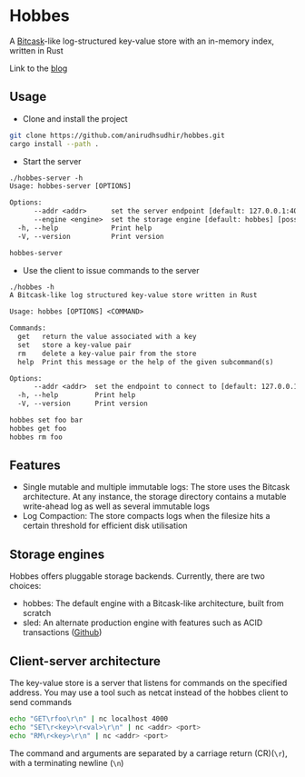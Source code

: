 # Hobbes

A [Bitcask](https://github.com/basho/bitcask/blob/develop/doc/bitcask-intro.pdf)-like
log-structured key-value store with an in-memory index, written in Rust

Link to the [blog](https://sudhir.live/posts/hobbes-log/)

## Usage

- Clone and install the project

```sh
git clone https://github.com/anirudhsudhir/hobbes.git
cargo install --path .
```

- Start the server

```txt
./hobbes-server -h
Usage: hobbes-server [OPTIONS]

Options:
      --addr <addr>      set the server endpoint [default: 127.0.0.1:4000]
      --engine <engine>  set the storage engine [default: hobbes] [possible values: hobbes, sled]
  -h, --help             Print help
  -V, --version          Print version

hobbes-server
```

- Use the client to issue commands to the server

```txt
./hobbes -h
A Bitcask-like log structured key-value store written in Rust

Usage: hobbes [OPTIONS] <COMMAND>

Commands:
  get   return the value associated with a key
  set   store a key-value pair
  rm    delete a key-value pair from the store
  help  Print this message or the help of the given subcommand(s)

Options:
      --addr <addr>  set the endpoint to connect to [default: 127.0.0.1:4000]
  -h, --help         Print help
  -V, --version      Print version

hobbes set foo bar
hobbes get foo
hobbes rm foo
```

## Features

- Single mutable and multiple immutable logs: The store uses the Bitcask architecture. At any instance, the storage directory contains a mutable write-ahead log as well as several immutable logs
- Log Compaction: The store compacts logs when the filesize hits a certain threshold for efficient disk utilisation

## Storage engines

Hobbes offers pluggable storage backends. Currently, there are two choices:

- hobbes: The default engine with a Bitcask-like architecture, built from scratch
- sled: An alternate production engine with features such as ACID transactions ([Github](https://github.com/spacejam/sled))

## Client-server architecture

The key-value store is a server that listens for commands on the specified address. You may use a tool such as netcat instead of the hobbes client to send commands

```sh
echo "GET\rfoo\r\n" | nc localhost 4000
echo "SET\r<key>\r<val>\r\n" | nc <addr> <port>
echo "RM\r<key>\r\n" | nc <addr> <port>
```

The command and arguments are separated by a carriage return (CR)(`\r`), with a
terminating newline (`\n`)
